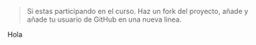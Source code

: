 >Si estas participando en el curso. Haz un fork del proyecto, añade y añade tu usuario de GitHub en una nueva linea. 

Hola